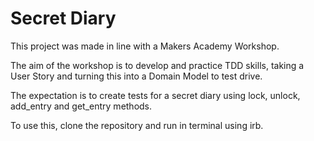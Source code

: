 # Secret Diary

This project was made in line with a Makers Academy Workshop.

The aim of the workshop is to develop and practice TDD skills, taking a User Story and turning this into a Domain Model to test drive.

The expectation is to create tests for a secret diary using lock, unlock, add_entry and get_entry methods.

To use this, clone the repository and run in terminal using irb.
